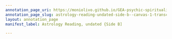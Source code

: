```yaml
---
annotation_page_uri: https://moniolivo.github.io/GEA-psychic-spirituality-recordings/annotations/astrology-reading-undated-side-b--canvas-1-transcript.json
annotation_page_slug: astrology-reading-undated-side-b--canvas-1-transcript
layout: annotation_page
manifest_label: Astrology Reading, undated {Side B]

---
```

